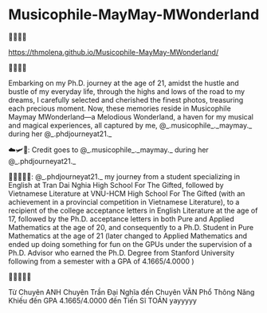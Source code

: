 # Musicophile-MayMay-MWonderland

🌼🌸🌻🌺

https://thmolena.github.io/Musicophile-MayMay-MWonderland/ 

🌼🌸🌻🌺 

Embarking on my Ph.D. journey at the age of 21, amidst the hustle and bustle of my everyday life, through the highs and lows of the road to my dreams, I carefully selected and cherished the finest photos, treasuring each precious moment. Now, these memories reside in Musicophile Maymay MWonderland—a Melodious Wonderland, a haven for my musical and magical experiences, all captured by me, @\_.musicophile_._maymay.\_ during her @\_.phdjourneyat21.\_ 


☁️🛩📸: Credit goes to @\_.musicophile_._maymay.\_ during her @\_.phdjourneyat21.\_

🌼🌸🌻🌼🌺: @\_.phdjourneyat21.\_ my journey from a student specializing in English at Tran Dai Nghia High School For The Gifted, followed by Vietnamese Literature at VNU-HCM High School For The Gifted (with an achievement in a provincial competition in Vietnamese Literature), to a recipient of the college acceptance letters in English Literature at the age of 17, followed by the Ph.D. acceptance letters in both Pure and Applied Mathematics at the age of 20, and consequently to a Ph.D. Student in Pure Mathematics at the age of 21 (later changed to Applied Mathematics and ended up doing something for fun on the GPUs under the supervision of a Ph.D. Advisor who earned the Ph.D. Degree from Stanford University following from a semester with a GPA of 4.1665/4.0000 ) 


🌼🌸🌻🌼🌺 

Từ Chuyên ANH Chuyên Trần Đại Nghĩa đến Chuyên VĂN Phổ Thông Năng Khiếu đến GPA 4.1665/4.0000 đến Tiến Sĩ TOÁN yayyyyy 

